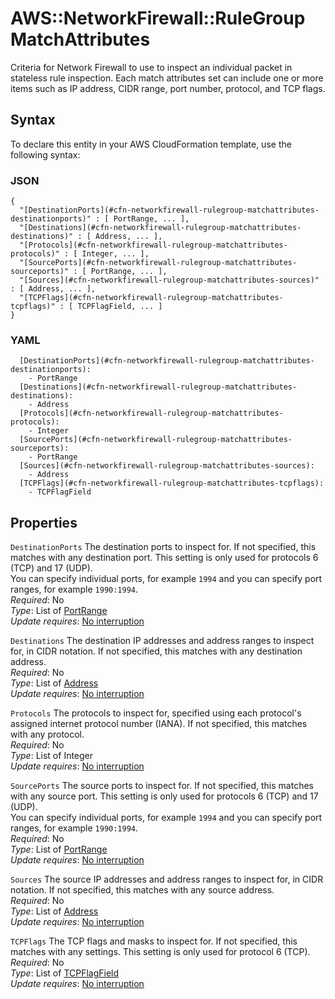 # AWS::NetworkFirewall::RuleGroup MatchAttributes<a name="aws-properties-networkfirewall-rulegroup-matchattributes"></a>

Criteria for Network Firewall to use to inspect an individual packet in stateless rule inspection\. Each match attributes set can include one or more items such as IP address, CIDR range, port number, protocol, and TCP flags\. 

## Syntax<a name="aws-properties-networkfirewall-rulegroup-matchattributes-syntax"></a>

To declare this entity in your AWS CloudFormation template, use the following syntax:

### JSON<a name="aws-properties-networkfirewall-rulegroup-matchattributes-syntax.json"></a>

```
{
  "[DestinationPorts](#cfn-networkfirewall-rulegroup-matchattributes-destinationports)" : [ PortRange, ... ],
  "[Destinations](#cfn-networkfirewall-rulegroup-matchattributes-destinations)" : [ Address, ... ],
  "[Protocols](#cfn-networkfirewall-rulegroup-matchattributes-protocols)" : [ Integer, ... ],
  "[SourcePorts](#cfn-networkfirewall-rulegroup-matchattributes-sourceports)" : [ PortRange, ... ],
  "[Sources](#cfn-networkfirewall-rulegroup-matchattributes-sources)" : [ Address, ... ],
  "[TCPFlags](#cfn-networkfirewall-rulegroup-matchattributes-tcpflags)" : [ TCPFlagField, ... ]
}
```

### YAML<a name="aws-properties-networkfirewall-rulegroup-matchattributes-syntax.yaml"></a>

```
  [DestinationPorts](#cfn-networkfirewall-rulegroup-matchattributes-destinationports): 
    - PortRange
  [Destinations](#cfn-networkfirewall-rulegroup-matchattributes-destinations): 
    - Address
  [Protocols](#cfn-networkfirewall-rulegroup-matchattributes-protocols): 
    - Integer
  [SourcePorts](#cfn-networkfirewall-rulegroup-matchattributes-sourceports): 
    - PortRange
  [Sources](#cfn-networkfirewall-rulegroup-matchattributes-sources): 
    - Address
  [TCPFlags](#cfn-networkfirewall-rulegroup-matchattributes-tcpflags): 
    - TCPFlagField
```

## Properties<a name="aws-properties-networkfirewall-rulegroup-matchattributes-properties"></a>

`DestinationPorts`  <a name="cfn-networkfirewall-rulegroup-matchattributes-destinationports"></a>
The destination ports to inspect for\. If not specified, this matches with any destination port\. This setting is only used for protocols 6 \(TCP\) and 17 \(UDP\)\.   
You can specify individual ports, for example `1994` and you can specify port ranges, for example `1990:1994`\.   
*Required*: No  
*Type*: List of [PortRange](aws-properties-networkfirewall-rulegroup-portrange.md)  
*Update requires*: [No interruption](https://docs.aws.amazon.com/AWSCloudFormation/latest/UserGuide/using-cfn-updating-stacks-update-behaviors.html#update-no-interrupt)

`Destinations`  <a name="cfn-networkfirewall-rulegroup-matchattributes-destinations"></a>
The destination IP addresses and address ranges to inspect for, in CIDR notation\. If not specified, this matches with any destination address\.   
*Required*: No  
*Type*: List of [Address](aws-properties-networkfirewall-rulegroup-address.md)  
*Update requires*: [No interruption](https://docs.aws.amazon.com/AWSCloudFormation/latest/UserGuide/using-cfn-updating-stacks-update-behaviors.html#update-no-interrupt)

`Protocols`  <a name="cfn-networkfirewall-rulegroup-matchattributes-protocols"></a>
The protocols to inspect for, specified using each protocol's assigned internet protocol number \(IANA\)\. If not specified, this matches with any protocol\.   
*Required*: No  
*Type*: List of Integer  
*Update requires*: [No interruption](https://docs.aws.amazon.com/AWSCloudFormation/latest/UserGuide/using-cfn-updating-stacks-update-behaviors.html#update-no-interrupt)

`SourcePorts`  <a name="cfn-networkfirewall-rulegroup-matchattributes-sourceports"></a>
The source ports to inspect for\. If not specified, this matches with any source port\. This setting is only used for protocols 6 \(TCP\) and 17 \(UDP\)\.   
You can specify individual ports, for example `1994` and you can specify port ranges, for example `1990:1994`\.   
*Required*: No  
*Type*: List of [PortRange](aws-properties-networkfirewall-rulegroup-portrange.md)  
*Update requires*: [No interruption](https://docs.aws.amazon.com/AWSCloudFormation/latest/UserGuide/using-cfn-updating-stacks-update-behaviors.html#update-no-interrupt)

`Sources`  <a name="cfn-networkfirewall-rulegroup-matchattributes-sources"></a>
The source IP addresses and address ranges to inspect for, in CIDR notation\. If not specified, this matches with any source address\.   
*Required*: No  
*Type*: List of [Address](aws-properties-networkfirewall-rulegroup-address.md)  
*Update requires*: [No interruption](https://docs.aws.amazon.com/AWSCloudFormation/latest/UserGuide/using-cfn-updating-stacks-update-behaviors.html#update-no-interrupt)

`TCPFlags`  <a name="cfn-networkfirewall-rulegroup-matchattributes-tcpflags"></a>
The TCP flags and masks to inspect for\. If not specified, this matches with any settings\. This setting is only used for protocol 6 \(TCP\)\.  
*Required*: No  
*Type*: List of [TCPFlagField](aws-properties-networkfirewall-rulegroup-tcpflagfield.md)  
*Update requires*: [No interruption](https://docs.aws.amazon.com/AWSCloudFormation/latest/UserGuide/using-cfn-updating-stacks-update-behaviors.html#update-no-interrupt)